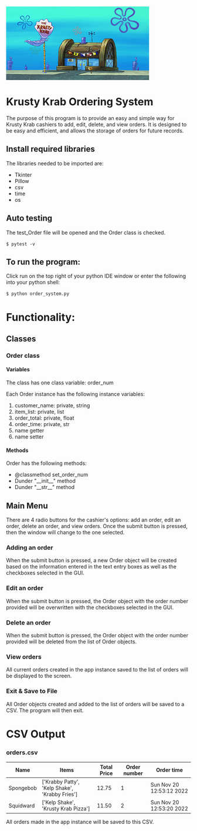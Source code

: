 ![Krusty_Krab.png](Krusty_Krab.png)
# Krusty Krab Ordering System
The purpose of this program is to provide an easy and simple way for Krusty Krab cashiers to add, edit, delete, and view
orders. It is designed to be easy and efficient, and allows the storage of orders for future records.

## Install required libraries

The libraries needed to be imported are:

- Tkinter
- Pillow
- csv
- time
- os

## Auto testing

The test_Order file will be opened and the Order class is checked.
```shell
$ pytest -v
```

## To run the program:
Click run on the top right of your python IDE window or enter the following into your python shell:
```shell
$ python order_system.py
```

# Functionality:

## Classes
### Order class
#### Variables
The class has one class variable: order_num

Each Order instance has the following instance variables:
1. customer_name: private, string
2. item_list: private, list
3. order_total: private, float
4. order_time: private, str
5. name getter
6. name setter

#### Methods
Order has the following methods:
- @classmethod set_order_num
- Dunder "__init\__" method
- Dunder "__str\__" method


## Main Menu
There are 4 radio buttons for the cashier's options: add an order, edit an order, delete an order, and view orders. Once the submit
button is pressed, then the window will change to the one selected.

### Adding an order
When the submit button is pressed, a new Order object will be created based on the information entered in the text entry boxes as well as the checkboxes selected
in the GUI.

### Edit an order
When the submit button is pressed, the Order object with the order number provided will be overwritten with the
checkboxes selected in the GUI.

### Delete an order
When the submit button is pressed, the Order object with the order number provided will be deleted from the list of Order objects.

### View orders
All current orders created in the app instance saved to the list of orders will be displayed to the screen.

### Exit & Save to File
All Order objects created and added to the list of orders will be saved to a CSV. The program will then exit.

# CSV Output
### orders.csv

| Name      | Items                                          | Total Price | Order number | Order time |
|-----------|------------------------------------------------|-------------|--------------|------------|
| Spongebob | ['Krabby Patty', 'Kelp Shake', 'Krabby Fries'] | 12.75       | 1            |   Sun Nov 20 12:53:12 2022         |
| Squidward | ['Kelp Shake', 'Krusty Krab Pizza']            | 11.50       | 2            |   Sun Nov 20 12:53:20 2022         |

All orders made in the app instance will be saved to this CSV.

